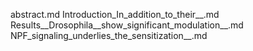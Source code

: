 abstract.md
Introduction_In_addition_to_their__.md
Results__Drosophila__show_significant_modulation__.md
NPF_signaling_underlies_the_sensitization__.md
